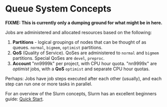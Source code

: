 # Queue System Concepts

__FIXME: This is currently only a dumping ground for what might be in
here.__



Jobs are administered and allocated resources based on the following:
1. **Partitions** - logical groupings of nodes that can be thought of as queues.  `normal`, `bigmem`, `optimist` partitions.
2. **QoS** (Quality of Service). QoSes are administered to `normal` and `bigmem`
	partitions. Special QoSes are `devel`, `preproc`.
3. **Account** "nn9999k" per project, with CPU hour quota. "nn9999x" are *optimist* jobs, with a **QoS** `optimist`
and separate CPU hour quotas.

Perhaps: Jobs have job steps executed after each other (usually), and
each step can run one or more tasks in parallel.

For an overview of the Slurm concepts, Slurm has an excellent beginners guide: [Quick Start](https://slurm.schedmd.com/quickstart.html).
